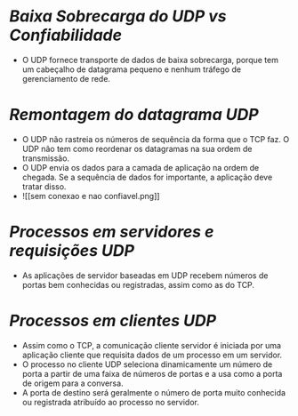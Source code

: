 # *Baixa Sobrecarga do UDP vs Confiabilidade*

- O UDP fornece transporte de dados de baixa sobrecarga, porque tem um cabeçalho de datagrama pequeno e nenhum tráfego de gerenciamento de rede.

# *Remontagem do datagrama UDP*

- O UDP não rastreia os números de sequência da forma que o TCP faz. O UDP não tem como reordenar os datagramas na sua ordem de transmissão.
- O UDP envia os dados para a camada de aplicação na ordem de chegada. Se a sequência de dados for importante, a aplicação deve tratar disso.
- ![[sem conexao e nao confiavel.png]]

# *Processos em servidores e requisições UDP*

- As aplicações de servidor baseadas em UDP recebem números de portas bem conhecidas ou registradas, assim como as do TCP.

# *Processos em clientes UDP*

- Assim como o TCP, a comunicação cliente servidor é iniciada por uma aplicação cliente que requisita dados de um processo em um servidor. 
- O processo no cliente UDP seleciona dinamicamente um número de porta a partir de uma faixa de números de portas e a usa como a porta de origem para a conversa. 
- A porta de destino será geralmente o número de porta muito conhecida ou registrada atribuído ao processo no servidor.